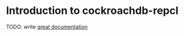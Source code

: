 # Introduction to cockroachdb-repcl

TODO: write [great documentation](http://jacobian.org/writing/what-to-write/)
